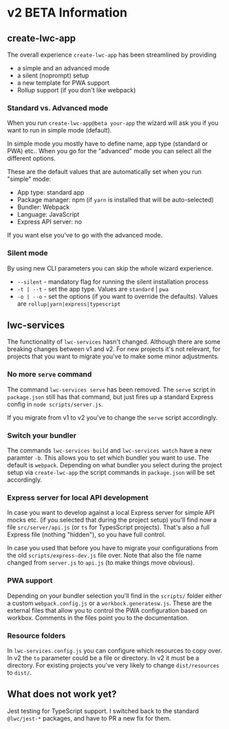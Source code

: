 # v2 BETA Information

## create-lwc-app

The overall experience `create-lwc-app` has been streamlined by providing

-   a simple and an advanced mode
-   a silent (noprompt) setup
-   a new template for PWA support
-   Rollup support (if you don't like webpack)

### Standard vs. Advanced mode

When you run `create-lwc-app@beta your-app` the wizard will ask you if you want to run in simple mode (default).

In simple mode you mostly have to define name, app type (standard or PWA) etc..
When you go for the "advanced" mode you can select all the different options.

These are the default values that are automatically set when you run "simple" mode:

-   App type: standard app
-   Package manager: npm (if `yarn` is installed that will be auto-selected)
-   Bundler: Webpack
-   Language: JavaScript
-   Express API server: no

If you want else you've to go with the advanced mode.

### Silent mode

By using new CLI parameters you can skip the whole wizard experience.

-   `--silent` - mandatory flag for running the silent installation process
-   `-t | --t` - set the app type. Values are `standard` | `pwa`
-   `-o | --o` - set the options (if you want to override the defaults). Values are `rollup|yarn|express|typescript`

## lwc-services

The functionality of `lwc-services` hasn't changed. Although there are some breaking changes between v1 and v2. For new projects it's not relevant, for projects that you want to migrate you've to make some minor adjustments.

### No more `serve` command

The command `lwc-services serve` has been removed. The `serve` script in `package.json` still has that command, but just fires up a standard Express config in `node scripts/server.js`.

If you migrate from v1 to v2 you've to change the `serve` script accordingly.

### Switch your bundler

The commands `lwc-services build` and `lwc-services watch` have a new paramter `-b`. This allows you to set which bundler you want to use. The default is `webpack`. Depending on what bundler you select during the project setup via `create-lwc-app` the script commands in `package.json` will be set accordingly.

### Express server for local API development

In case you want to develop against a local Express server for simple API mocks etc. (if you selected that during the project setup) you'll find now a file `src/server/api.js` (or `ts` for TypesScript projects). That's also a full Express file (nothing "hidden"), so you have full control.

In case you used that before you have to migrate your configurations from the old `scripts/express-dev.js` file over. Note that also the file name changed from `server.js` to `api.js` (to make things move obvious).

### PWA support

Depending on your bundler selection you'll find in the `scripts/` folder either a custom `webpack.config.js` or a `workbock.generatesw.js`. These are the external files that allow you to control the PWA configuration based on workbox. Comments in the files point you to the documentation.

### Resource folders

In `lwc-services.config.js` you can configure which resources to copy over. In v2 the `to` parameter could be a file or directory. In v2 it must be a directory. For existing projects you've very likely to change `dist/resources` to `dist/`.

## What does not work yet?

Jest testing for TypeScript support. I switched back to the standard `@lwc/jest-*` packages, and have to PR a new fix for them.
